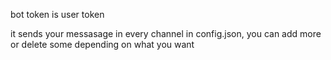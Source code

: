 bot token is user token

it sends your messasage in every channel in config.json, you can add more or delete some depending on what you want
